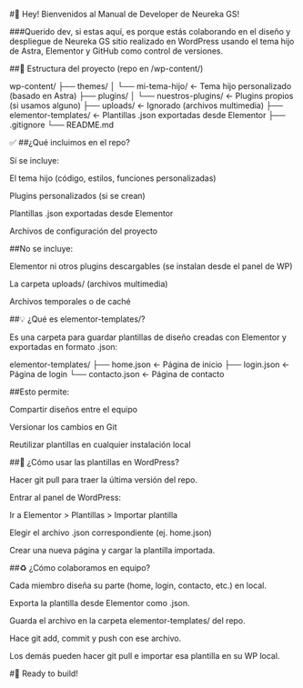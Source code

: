 #📆 Hey! Bienvenidos al Manual de Developer de Neureka GS!

###Querido dev, si estas aquí, es porque estás colaborando en el diseño y despliegue de Neureka GS sitio realizado en WordPress usando el tema hijo de Astra, Elementor y GitHub como control de versiones.

##📆 Estructura del proyecto (repo en /wp-content/)

wp-content/
  ├── themes/
  │   └── mi-tema-hijo/            ← Tema hijo personalizado (basado en Astra)
  ├── plugins/
  │   └── nuestros-plugins/        ← Plugins propios (si usamos alguno)
  ├── uploads/                     ← Ignorado (archivos multimedia)
  ├── elementor-templates/         ← Plantillas .json exportadas desde Elementor
  ├── .gitignore
  └── README.md

✅ ##¿Qué incluimos en el repo?

Sí se incluye:

El tema hijo (código, estilos, funciones personalizadas)

Plugins personalizados (si se crean)

Plantillas .json exportadas desde Elementor

Archivos de configuración del proyecto

##No se incluye:

Elementor ni otros plugins descargables (se instalan desde el panel de WP)

La carpeta uploads/ (archivos multimedia)

Archivos temporales o de caché

##💡 ¿Qué es elementor-templates/?

Es una carpeta para guardar plantillas de diseño creadas con Elementor y exportadas en formato .json:

elementor-templates/
  ├── home.json        ← Página de inicio
  ├── login.json       ← Página de login
  └── contacto.json    ← Página de contacto

##Esto permite:

Compartir diseños entre el equipo

Versionar los cambios en Git

Reutilizar plantillas en cualquier instalación local

##🤖 ¿Cómo usar las plantillas en WordPress?

Hacer git pull para traer la última versión del repo.

Entrar al panel de WordPress:

Ir a Elementor > Plantillas > Importar plantilla

Elegir el archivo .json correspondiente (ej. home.json)

Crear una nueva página y cargar la plantilla importada.

##♻️ ¿Cómo colaboramos en equipo?

Cada miembro diseña su parte (home, login, contacto, etc.) en local.

Exporta la plantilla desde Elementor como .json.

Guarda el archivo en la carpeta elementor-templates/ del repo.

Hace git add, commit y push con ese archivo.

Los demás pueden hacer git pull e importar esa plantilla en su WP local.

#🚀 Ready to build!
